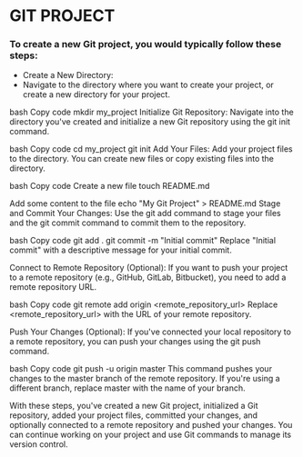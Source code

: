 # GIT PROJECT

### To create a new Git project, you would typically follow these steps:
- Create a New Directory: 
- Navigate to the directory where you want to create your project, or create a new directory for your project.

bash
Copy code
mkdir my_project
Initialize Git Repository: Navigate into the directory you've created and initialize a new Git repository using the git init command.

bash
Copy code
cd my_project
git init
Add Your Files: Add your project files to the directory. You can create new files or copy existing files into the directory.

bash
Copy code
Create a new file
touch README.md

Add some content to the file
echo "My Git Project" > README.md
Stage and Commit Your Changes: Use the git add command to stage your files and the git commit command to commit them to the repository.

bash
Copy code
git add .
git commit -m "Initial commit"
Replace "Initial commit" with a descriptive message for your initial commit.

Connect to Remote Repository (Optional): If you want to push your project to a remote repository (e.g., GitHub, GitLab, Bitbucket), you need to add a remote repository URL.

bash
Copy code
git remote add origin <remote_repository_url>
Replace <remote_repository_url> with the URL of your remote repository.

Push Your Changes (Optional): If you've connected your local repository to a remote repository, you can push your changes using the git push command.

bash
Copy code
git push -u origin master
This command pushes your changes to the master branch of the remote repository. If you're using a different branch, replace master with the name of your branch.

With these steps, you've created a new Git project, initialized a Git repository, added your project files, committed your changes, and optionally connected to a remote repository and pushed your changes. You can continue working on your project and use Git commands to manage its version control.


